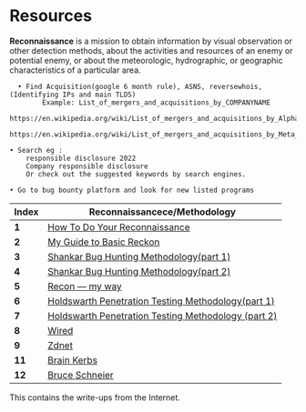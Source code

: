 # Resources
**Reconnaissance** is a mission to obtain information by visual observation or other detection methods, about the activities and resources of an enemy or potential enemy, or about the meteorologic, hydrographic, or geographic characteristics of a particular area.


	  • Find Acquisition(google 6 month rule), ASNS, reversewhois,  (Identifying IPs and main TLDS)
		    Example: List_of_mergers_and_acquisitions_by_COMPANYNAME
		      https://en.wikipedia.org/wiki/List_of_mergers_and_acquisitions_by_Alphabet
		      https://en.wikipedia.org/wiki/List_of_mergers_and_acquisitions_by_Meta_Platforms
		
    • Search eg :
		responsible disclosure 2022 
		Company responsible disclosure 
		Or check out the suggested keywords by search engines.
		
    • Go to bug bounty platform and look for new listed programs 


Index | Reconnaissancece/Methodology
--- | ---
**1** | [How To Do Your Reconnaissance](https://medium.com/bugbountywriteup/guide-to-basic-recon-bug-bounties-recon-)
**2** | [My Guide to Basic Reckon](https://blog.securitybreached.org/2017/11/25/guide-to-basic-recon-for-bugbounty/)
**3** | [Shankar Bug Hunting Methodology(part 1)](https://blog.usejournal.com/bug-hunting-methodology-part-1-91295b2d2066)
**4** | [Shankar Bug Hunting Methodology(part 2)](https://blog.usejournal.com/bug-hunting-methodology-part-2-5579dac06150)
**5** | [Recon — my way](https://medium.com/@ehsahil/recon-my-way-82b7e5f62e21)
**6** | [Holdswarth Penetration Testing Methodology(part 1)](https://medium.com/dvlpr/penetration-testing-methodology-part-1-6-recon-9296c4d07c8a)
**7** | [Holdswarth Penetration Testing Methodology (part 2)](https://medium.com/dvlpr/penetration-testing-methodology-part-1-6-recon-9296c4d07c8a)
**8** | [Wired](https://www.wired.com/categoory/threatlevel)
**9** | [Zdnet](https://www.zdnet.com/blog/security)
**11** | [Brain Kerbs](https://krebsonsecurity.com)
**12** |[Bruce Schneier](https://www.schneier.com)





This contains the write-ups from the Internet.
